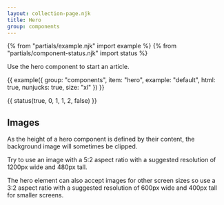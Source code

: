 ```yaml
---
layout: collection-page.njk
title: Hero
group: components
---
```


{% from "partials/example.njk" import example %}
{% from "partials/component-status.njk" import status %}

Use the hero component to start an article.

{{ example({ group: "components", item: "hero", example: "default", html: true, nunjucks: true, size: "xl" }) }}

{{ status(true, 0, 1, 1, 2, false) }}

## Images

As the height of a hero component is defined by their content, the background image will sometimes be clipped.

Try to use an image with a 5:2 aspect ratio with a suggested resolution of 1200px wide and 480px tall.

The hero element can also accept images for other screen sizes so use a 3:2 aspect ratio with a suggested resolution of 600px wide and 400px tall for smaller screens.
